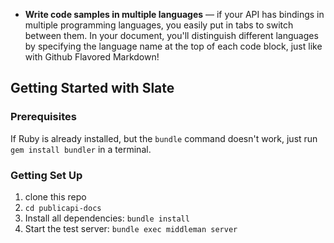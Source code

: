 

* **Write code samples in multiple languages** — if your API has bindings in multiple programming languages, you easily put in tabs to switch between them. In your document, you'll distinguish different languages by specifying the language name at the top of each code block, just like with Github Flavored Markdown!



<!--As an example, you can check out the [TripIt API docs](http://tripit.github.io/api), which we create with Slate. You can also view the source of the [markdown file used to generate it](http://github.com/tripit/api/blob/master/source/index.md).-->

Getting Started with Slate
------------------------------

### Prerequisites

If Ruby is already installed, but the `bundle` command doesn't work, just run `gem install bundler` in a terminal.

### Getting Set Up

 1. clone this repo
 3. `cd publicapi-docs`
 4. Install all dependencies: `bundle install`
 5. Start the test server: `bundle exec middleman server`
